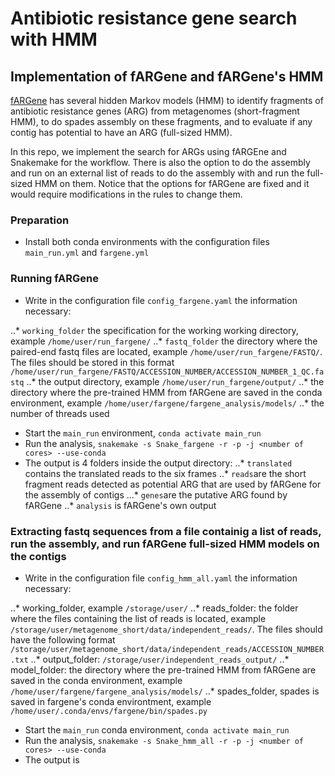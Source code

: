 # Antibiotic resistance gene search with HMM
## Implementation of fARGene and fARGene's HMM

[fARGene](https://github.com/fannyhb/fargene/tree/master) has several hidden Markov models (HMM) to identify fragments of antibiotic resistance genes (ARG) from metagenomes (short-fragment HMM), to do spades assembly on these fragments, and to evaluate if any contig has potential to have an ARG (full-sized HMM).

In this repo, we implement the search for ARGs using fARGEne and Snakemake for the workflow. There is also the option to do the assembly and run on an external list of reads to do the assembly with and run the full-sized HMM on them. Notice that the options for fARGene are fixed and it would require modifications in the rules to change them.

### Preparation
- Install both conda environments with the configuration files `main_run.yml` and `fargene.yml`

### Running fARGene
- Write in the configuration file `config_fargene.yaml` the information necessary:

..* `working_folder` the specification for the working working directory, example `/home/user/run_fargene/`
..* `fastq_folder` the directory where the paired-end fastq files are located, example `/home/user/run_fargene/FASTQ/`. The files should be stored in this format `/home/user/run_fargene/FASTQ/ACCESSION_NUMBER/ACCESSION_NUMBER_1_QC.fastq`
..* the output directory, example `/home/user/run_fargene/output/`
..* the directory where the pre-trained HMM from fARGene are saved in the conda environment, example `/home/user/fargene/fargene_analysis/models/`
..* the number of threads used
- Start the `main_run` environment, `conda activate main_run`
- Run the analysis, `snakemake -s Snake_fargene -r -p -j <number of cores> --use-conda`
- The output is 4 folders inside the output directory:
..* `translated` contains the translated reads to the six frames
..* `reads`are the short fragment reads detected as potential ARG that are used by fARGene for the assembly of contigs
...* `genes`are the putative ARG found by fARGene
..* `analysis` is fARGene's own output


### Extracting fastq sequences from a file containig a list of reads, run the assembly, and run fARGene full-sized HMM models on the contigs
- Write in the configuration file `config_hmm_all.yaml` the information necessary:

..* working_folder, example `/storage/user/`
..* reads_folder: the folder where the files containing the list of reads is located, example `/storage/user/metagenome_short/data/independent_reads/`. The files should have the following format `/storage/user/metagenome_short/data/independent_reads/ACCESSION_NUMBER.txt`
..* output_folder: `/storage/user/independent_reads_output/`
..* model_folder: the directory where the pre-trained HMM from fARGene are saved in the conda environment, example `/home/user/fargene/fargene_analysis/models/`
..* spades_folder, spades is saved in fargene's conda environtment, example `/home/user/.conda/envs/fargene/bin/spades.py`
- Start the `main_run` conda environment, `conda activate main_run`
- Run the analysis, `snakemake -s Snake_hmm_all -r -p -j <number of cores> --use-conda`
- The output is

